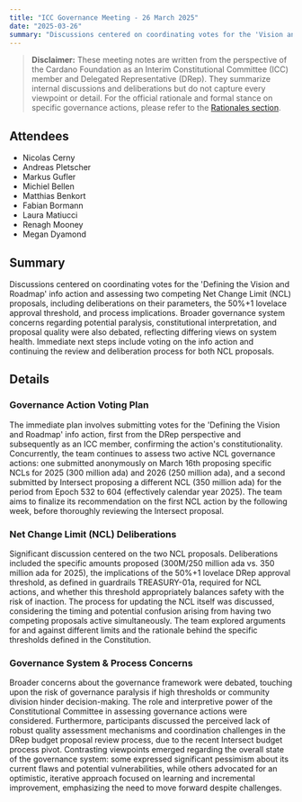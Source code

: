 ```yaml
---
title: "ICC Governance Meeting - 26 March 2025"
date: "2025-03-26"
summary: "Discussions centered on coordinating votes for the 'Vision and Roadmap' info action and assessing two competing Net Change Limit (NCL) proposals, including deliberations on their parameters, the 50%+1 lovelace approval threshold, and process implications. Broader governance system concerns regarding potential paralysis, constitutional interpretation, and proposal quality were also debated, reflecting differing views on system health. Immediate next steps include voting on the info action and continuing the review and deliberation process for both NCL proposals."
---
```


> **Disclaimer:** These meeting notes are written from the perspective of the Cardano Foundation as an Interim Constitutional Committee (ICC) member and Delegated Representative (DRep). They summarize internal discussions and deliberations but do not capture every viewpoint or detail. For the official rationale and formal stance on specific governance actions, please refer to the [Rationales section](../Rationales/README.md).

## Attendees  

- Nicolas Cerny
- Andreas Pletscher
- Markus Gufler
- Michiel Bellen
- Matthias Benkort
- Fabian Bormann
- Laura Matiucci
- Renagh Mooney
- Megan Dyamond

## Summary  

Discussions centered on coordinating votes for the 'Defining the Vision and Roadmap' info action and assessing two competing Net Change Limit (NCL) proposals, including deliberations on their parameters, the 50%+1 lovelace approval threshold, and process implications. Broader governance system concerns regarding potential paralysis, constitutional interpretation, and proposal quality were also debated, reflecting differing views on system health. Immediate next steps include voting on the info action and continuing the review and deliberation process for both NCL proposals.

## Details  

### Governance Action Voting Plan

The immediate plan involves submitting votes for the 'Defining the Vision and Roadmap' info action, first from the DRep perspective and subsequently as an ICC member, confirming the action's constitutionality. Concurrently, the team continues to assess two active NCL governance actions: one submitted anonymously on March 16th proposing specific NCLs for 2025 (300 million ada) and 2026 (250 million ada), and a second submitted by Intersect proposing a different NCL (350 million ada) for the period from Epoch 532 to 604 (effectively calendar year 2025). The team aims to finalize its recommendation on the first NCL action by the following week, before thoroughly reviewing the Intersect proposal.

### Net Change Limit (NCL) Deliberations

Significant discussion centered on the two NCL proposals. Deliberations included the specific amounts proposed (300M/250 million ada vs. 350 million ada for 2025), the implications of the 50%+1 lovelace DRep approval threshold, as defined in guardrails TREASURY-01a, required for NCL actions, and whether this threshold appropriately balances safety with the risk of inaction. The process for updating the NCL itself was discussed, considering the timing and potential confusion arising from having two competing proposals active simultaneously. The team explored arguments for and against different limits and the rationale behind the specific thresholds defined in the Constitution.

### Governance System & Process Concerns

Broader concerns about the governance framework were debated, touching upon the risk of governance paralysis if high thresholds or community division hinder decision-making. The role and interpretive power of the Constitutional Committee in assessing governance actions were considered. Furthermore, participants discussed the perceived lack of robust quality assessment mechanisms and coordination challenges in the DRep budget proposal review process, due to the recent Intersect budget process pivot. Contrasting viewpoints emerged regarding the overall state of the governance system: some expressed significant pessimism about its current flaws and potential vulnerabilities, while others advocated for an optimistic, iterative approach focused on learning and incremental improvement, emphasizing the need to move forward despite challenges.
